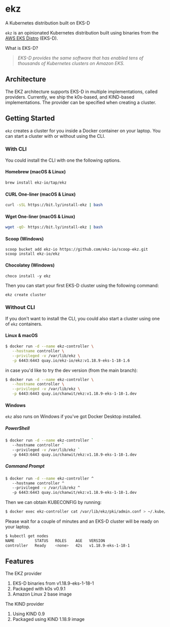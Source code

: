 # ekz
A Kubernetes distribution built on EKS-D

`ekz` is an opinionated Kubernetes distribution built using binaries from the [AWS EKS Distro](https://distro.eks.amazonaws.com/) (EKS-D).

What is EKS-D?

  > *EKS-D provides the same software that has enabled tens of thousands of Kubernetes clusters on Amazon EKS.*

## Architecture

The EKZ architecture supports EKS-D in multiple implementations, called providers. Currently, we ship the k0s-based, and KIND-based implementations. The provider can be specified when creating a cluster.

## Getting Started

`ekz` creates a cluster for you inside a Docker container on your laptop. You can start a cluster with or without using the CLI.

### With CLI

You could install the CLI with one the following options.

#### Homebrew (macOS & Linux)
```sh
brew install ekz-io/tap/ekz
```

#### CURL One-liner (macOS & Linux)
```sh
curl -sSL https://bit.ly/install-ekz | bash
```

#### Wget One-liner (macOS & Linux)
```sh
wget -qO- https://bit.ly/install-ekz | bash
```

#### Scoop (Windows)
```
scoop bucket add ekz-io https://github.com/ekz-io/scoop-ekz.git
scoop install ekz-io/ekz
```

#### Chocolatey (Windows)
```
choco install -y ekz
```

Then you can start your first EKS-D cluster using the following command:
```
ekz create cluster
```

### Without CLI

If you don't want to install the CLI, you could also start a cluster using one of `ekz` containers.

#### Linux & macOS

```sh
$ docker run -d --name ekz-controller \
   --hostname controller \
   --privileged -v /var/lib/ekz \
   -p 6443:6443 quay.io/ekz-io/ekz:v1.18.9-eks-1-18-1.6
```

in case you'd like to try the dev version (from the main branch):

```sh
$ docker run -d --name ekz-controller \
   --hostname controller \
   --privileged -v /var/lib/ekz \
   -p 6443:6443 quay.io/chanwit/ekz:v1.18.9-eks-1-18-1.dev
```
#### Windows

`ekz` also runs on Windows if you've got Docker Desktop installed.

##### PowerShell

```sh
$ docker run -d --name ekz-controller `
   --hostname controller `
   --privileged -v /var/lib/ekz `
   -p 6443:6443 quay.io/chanwit/ekz:v1.18.9-eks-1-18-1.dev
```
##### Command Prompt

```sh
$ docker run -d --name ekz-controller ^
   --hostname controller ^
   --privileged -v /var/lib/ekz ^
   -p 6443:6443 quay.io/chanwit/ekz:v1.18.9-eks-1-18-1.dev
```

Then we can obtain KUBECONFIG by running:

```sh
$ docker exec ekz-controller cat /var/lib/ekz/pki/admin.conf > ~/.kube/config
```

Please wait for a couple of minutes and an EKS-D cluster will be ready on your laptop.

```sh
$ kubectl get nodes
NAME         STATUS   ROLES    AGE   VERSION
controller   Ready    <none>   42s   v1.18.9-eks-1-18-1
```

## Features

The EKZ provider

  1. EKS-D binaries from v1.18.9-eks-1-18-1
  1. Packaged with k0s v0.9.1
  1. Amazon Linux 2 base image

The KIND provider

  1. Using KIND 0.9
  1. Packaged using KIND 1.18.9 image
